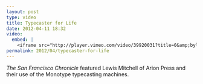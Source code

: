 ```yaml
---
layout: post
type: video
title: Typecaster for Life
date: 2012-04-11 18:32
video: 
  embed: |
    <iframe src="http://player.vimeo.com/video/39920031?title=0&amp;byline=0&amp;portrait=0" width="400" height="225" frameborder="0" webkitAllowFullScreen mozallowfullscreen allowFullScreen></iframe>
permalink: 2012/04/typecaster-for-life
---
```


_The San Francisco Chronicle_ featured Lewis Mitchell of Arion Press and their use of the Monotype typecasting machines.
